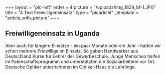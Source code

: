 +++
layout = "pic-left"
order = 4
picture = "/uploads/img_1829_bf-1.JPG"
title = "4 Text Freiwilligeneinsatz"
type = "picarticle"
_template = "article_with_picture"
+++

## Freiwilligeneinsatz in Uganda

Aber auch für längere Einsätze - ein paar Monate oder ein Jahr - hatten wir schon mehrere Freiwillige im Einsatz. So gaben Handwerker aus Deutschland Kurse für Lehrer der Gewerbeschule. Junge Menschen halfen im Patenschaftsprogramm und unterstützten die Sozialarbeiterin vor Ort. Deutsche Optiker unterrichteten im Optiker-Haus die Lehrlinge. 
